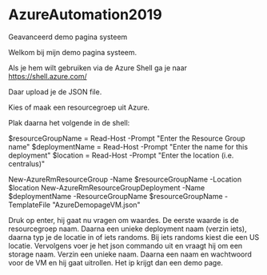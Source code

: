 # AzureAutomation2019
Geavanceerd demo pagina systeem


Welkom bij mijn demo pagina systeem.

Als je hem wilt gebruiken via de Azure Shell ga je naar https://shell.azure.com/


Daar upload je de JSON file.

Kies of maak een resourcegroep uit Azure.

Plak daarna het volgende in de shell:



$resourceGroupName = Read-Host -Prompt "Enter the Resource Group name"
$deploymentName = Read-Host -Prompt "Enter the name for this deployment"
$location = Read-Host -Prompt "Enter the location (i.e. centralus)"

New-AzureRmResourceGroup -Name $resourceGroupName -Location $location
New-AzureRmResourceGroupDeployment -Name $deploymentName -ResourceGroupName $resourceGroupName -TemplateFile "AzureDemopageVM.json"



Druk op enter, hij gaat nu vragen om waardes. De eerste waarde is de resourcegroep naam. Daarna een unieke deployment naam (verzin iets), daarna typ je de locatie in of iets randoms. Bij iets randoms kiest die een US locatie.
Vervolgens voer je het json commando uit en vraagt hij om een storage naam. Verzin een unieke naam. Daarna een naam en wachtwoord voor de VM en hij gaat uitrollen. Het ip krijgt dan een demo page.
